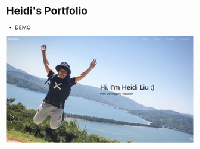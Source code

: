 # Heidi's Portfolio

- [DEMO](https://heidiliu2020.github.io/heidi-portfolio/)

![](https://github.com/heidiliu2020/heidi-portfolio/blob/master/portfolio.png)

